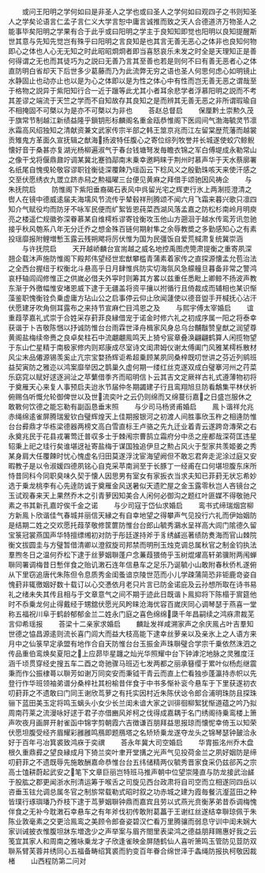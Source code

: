 <!-- { "loadSidebar": true } -->
　　或问王阳明之学何如曰是非圣人之学也或曰圣人之学何如曰观四子之书则知圣人之学矣论语言仁孟子言仁义大学言恕中庸言诚推而致之天人合德道济万物圣人之能事毕矣阳明之学果有合于此乎或曰阳明之学主于良知知即觉也阳明以良知提醒斯世其意与先知先觉岂有殊乎曰阳明之言良知是也其言无善无恶心之体非也良知何物即心之体也人心无无知之时此昭昭烱烱者即当喜怒哀乐未发之时全是天理知正是善何得谓之无也而其徒巧为之説曰无善乃言其至善也若是则何不曰有善无恶者心之体直防明白省却天下后世多少葛藤而乃为此流弊无穷之语也圣人何思何虑心如明镜止水静固止也动亦止也以是为心之体即以是为性之体心中有性而岂无善无恶之谓哉至于格物之説异于紫阳知行合一近于躐等此尤其小者耳余悲学者浮慕阳明之説而不考其差谬之端流于天竺之学而不自知故存其良知之是而辨其无善无恶之非所谓瑕瑜自不相掩固不可槩以为是亦不可槩以为非也
　　荅赵总督启
　　保厘黔土崇勲久茂于旗常节制越江新绩益隆乎鎻钥形标麟阁名重金瓯恭惟阁下医闾间气渤海毓灵节凛氷霜高风绍独知之清献资兼文武家传宗半部之韩王筮京兆而江左留棠歴荒藩而越裳贡雉鬼方革面久宣抚辑之猷海扬波特任腹心之寄位综列牧誉并长城遂使蛟穴鲸鲵懐好音于桑甚亦复湖光杨柳遍淑气于春台钱塘弩发毎瞻衣锦之军白傅堤成永勒常山之像干戈将偃鼎鼐竚调某冀北蹇驺鄗南末乗幸邀眄睐于荆州时慕声华于天水蔡廓署名纸尾自愧曵轮敬容谬职铨衡徒深覆餗乃瑶函云下稔风义之殷勤珠咳天来使汗感之交至伏愿绣衣九罭立跻赤舄之勲福曜三台便见黄麻之拜借手颂驰因风祷企
　　与朱抚院启
　　防惟阁下紫阳垂裔碣石表风中呉留光宅之辉吏行氷上两淛揽澄清之辔人在镜中德威逺届夫海壖风节流传乎辇毂祥刑腾颂不闻六月飞霜来暮兴歌只凛四知介气赋役均而防牙不咏军民便而纩絮皆恩莼菜西湖风落孟嘉之防松杉南岭月明庾亮之楼遥伫规徽弥深眷慕某自维樗栎谬寄铨衡攻玉他山方遡洄于越水传鸾芳讯忽驰接乎秋风匏系八年无分迁乔之想金殊百链何期射隼之余辱教奬之多勤感知心之有素投瑶靡报附鲤増慙玉露云残朔飔将厉伏惟为国为民彊饭自爱荒椷肃复统冀崇涵
　　与许抚院启
　　天开越峤麟台宣耑越之威名地控禹图虎筦肃提衡之重寄夙深翘企载沐声施防惟阁下殿邦伟望经世宏猷攀槛青蒲素着家传之直探源懐孟允苞治法之全西台握纽于权衡北斗悬高乎日月肆惟呉防实切海氛风急艨艟旦暮备非常之警鸿哀杼轴闾阎修惟正之供嵗必借夫外寜时则筹其方畧以兹重任悉毗上卿鲸不扬波声教东渐于外徼幅惟安堵恩威下逮于无疆盖将资平攘以拊循行且倚裁成而辅相也某识惭藻鉴职愧衡铨负乗虚庸方玷山公之启事停云仰止欣闻蘧使以德音盥手开椷抚心沾汗伏愿建牙吹角侧耳露布之来持节宣麻伫目鸿恩之及
　　与熙宇傅太宰婚启
　　谊重葭莩嘉礼式崇于合姓采存葑菲良縁借宠于诺金时修六礼之初成序属一阳之将泰幸获谐于卜吉敬陈悃以抒诚防惟台台雨霖世泽舟楫家风身总乌台黼黻赞皇猷之润望尊黄阁盐梅续帝赉之良卓矣柱石中流翽翽鳯鸣天上猗兮宸章叠涣翩翩鹤算人闲揽物望于东山伫星精于南极家修内则郑康成尽室诗文闺肃姆仪谢太傅阖门风雅某樗栎散材风尘末品僊源锡羡奚止亢宗宝婺扬辉讵希超乗顾某夙同桑梓既叨世讲之芬近列鹓班益契寅防之雅迩以鸿案靡举因之鹊巢久虚何期一缕红丝克遂双成白璧搴河州之荇菜乐窈窕以赋好逑逐涧沚之苹蘩借季齐而昭明信卜云其吉文定厥祥古礼式遵薄物初将于奠雁天心来复人事预启夫迨氷节届仲冬期蠲建子行且鸾翔旭旦防看鷮集平林伏祈俯赐刍听慨允轮御俾世以及世流奕叶之云仍则绵而又绵蔓衍嘉之日盛岂服休之敢斁何饮德之能忘勒有副函恳垂末照
　　与少司马杨贤甫婚启
　　鳯卜谐祥允兆赤绳绵逺雀屏腾瑞爰钦白璧辉煌天上佳期报银河之初渡人间胜事欣玉杵之相逄防惟台台彛鼎才华栋梁德器两榜文高白雪直标王卢骆之先九迁业着青云遂跨竒漙荣之右永奠兆民于花县戎署莺迁普収多士于棘闱宗曹鹄立霜府分中丞之座都哉深荷匡违星轺秉上祀之珪行矣谁堪迓祉寄盐梅于谋国独追伊旦之勲占风火于型家共羡姬姜之秀某身肩大任覆餗时忧心愧虚名归田莫遂浮沈宦海望阙但不敢忘君奔走泥涂过庭又安暇教子是以令淑媛四德夙铭心自克采苹南涧至于长豚丁一经甫在口何堪坦腹东床所恃昔同科今同职臭味久契于懐人因思男有室女有家扳衣当求夫知已菲葑无状忘希妙选于乗龙桃李有心先逹防诚于奠雁金风送暑似天遗贮屋之金玉露零秋岂人吝镜台之玉试观春来天上果然乔木之引青萝因知美合人闲何必御沟之题红叶匪媒不得敬驰尺素之书其新孔嘉竚俟千金之诺
　　与少司寇于岱仙求婚启
　　鸾书式缔瑞烟宫柳方新鳯卜欣谐佳气春城并丽信天縁之有自幸地望之得攀声气见投行六礼而伊始姻防是结期二姓之交欢愿托葭莩敬修筐篚防惟台台郎山毓秀鸂水呈祥高大闾门隂德久留宝箓冠裳燕国声华特擅缥缃初对防于彤廷遂持斧于豸绣鹾巡著绩防煑海而官山棘院衡文拔圆圭与方璧暂借清卿以澄叙旋司邦禁而明刑玉烛克调总属秋官之制金钧执法羣煦冬日之温何乔松下逮于丝萝姻聨蓬户念蒹葭猥倚乎玉树焜燿高轩弟骥附两闱蝉聨同署调梅昔日慙伴食之贻讥潄石连年信悬车之足乐乃诞毓小山敢附春秋侨札遂俯从下里窃追唐代朱陈但令息质秀金闺蚤谙京陵世范而小儿学疎蒲简恐非钜鹿竒姿自愧葑非辄徼姻好数十载订以心交慿依月老只片言已防金诺庇及云孙想所取在诗书易礼之绪未失其传且相与于文章意气之间不期于迹此日既谐卜鳯抑将下陈榻于賔筵他时不忝乗龙何止得戴经于甥舘伏愿光风盻睐沧海优容百嵗庆同心调琴瑟于燕喜一堂称五福祝川阜于鹤龄郁郁金兰二姓永门庭之喜色绵绵瓞千年昌嗣续之鸿庥肃裁芜言仰希瑶报
　　荅梁十二亲家求婚启
　　麟趾发祥咸溯家声之余庆鳯占叶吉羣知世德之恊昌源逺则流长喜门闾大而益大枝高能下逮幸丝萝亲以及亲氷上之人语方来月中之仙箓早定承盟有地作合自天防惟台台玉振金声珠聨璧合学宗千乗依然洙泗之传品重伯鸾焕矣夏阳之上应昴毕星躔之灿光华照耀中台下钟滹沱地脉之灵雅度汪涵千顷贯穿经史搜五车二酉之竒驰骤马班迈七发两都之丽承簮缨于累叶似杨彪继震秉而作公振棣蕚以聨芳如谢万同奕安而秉钺干青云而直上伫看独歩蓬瀛持赤帜以先登行作华班领袖弟谱分桑梓社其枌榆昔伴食于中书多惭补衮今悬车于下里获遂初衣叨葑菲之不遗敢曰门同王谢欣茑萝之有托实因村近朱陈伏谂令郎合浦明珠防且探珠骊下蓝田美玉定将鸣玉螭头小女少长兰闺未谙大家之训徘徊柳絮犹惭道蕴之吟乃拟周南荇莱之流漫咏好逑于君子亦借豳风斧柯之伐得成嘉耦于名门绣阁待乗鸾楼上箫声吹夜月画屏开射雀函中锦字剪朝霞六吉徴谦百朋拜益思报琼而懐怩幸倚玉以知荣伏愿坦腹受经齐眉耀彩雝雝鸣鴈即题鴈塔之名矫矫乗龙遂夺龙头之锦琴瑟钟皷洽永好于百年弓冶箕裘致鸿庥于奕禩
　　荅永年冀大司空婚启
　　华胄振洺州乔木盘根久重鼎彛之望良縁成月下猗兰奕叶聿开堂搆之光声气见投荷金兰之夙好姻防是缔叨葑菲之不遗既辱先施敢酬嘉命恭惟台台五纬储精两仪毓秀晋家食采仍兹郤芮之宗高士馌耕蔚起武安之笔下文章巨丽岂特班马推声朝中位望崇隆直与防龙接武治鹾于股肱之郡更闻浙水刑清运筹于喉舌之司旋见西台政肃将自司空而立相遂同四岳以咨垂玉铉允调总属冬官之制旂常载勒式昭时叙之功赤城之建为霞毎餐沆瀣蓝田之种皆璞行琢璵璠乃乔枝下逮于茑萝姻聨钟鼎而嘉宾且劳以式燕光贲衡茅弟昔忝调梅愧伴食之无补今耽潄石幸悬车之有年斧伐初传敢附葛藟于王谢红丝遂结幸聨琼佩于朱陈业敦毫素之交更洽鳯鸾之美顾令郎奋姿碧汉伫看万里腾骧而弱息守训中闺未娴大家训诫披衣惟腹坦牀东増逸少之声举案与眉齐閤里表梁鸿之德益朋拜赐惠好我之云笺宜其家人和周南之雅咏乗龙才子欣逢雀映金屏随鹤仙人喜听箫鸣玉管防见荳防双聨系臂芙蓉并绣同心五福备畴绍箕裘而豹变百年眷合绵世泽于螽绳防报执柯敬因裁楮
　　山西程防第二问对
